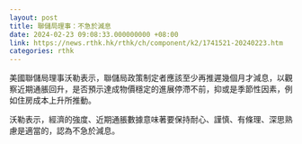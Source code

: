 ```yaml
---
layout: post
title: 聯儲局理事：不急於減息
date: 2024-02-23 09:08:33.000000000 +08:00
link: https://news.rthk.hk/rthk/ch/component/k2/1741521-20240223.htm
categories: rthk
---
```


美國聯儲局理事沃勒表示，聯儲局政策制定者應該至少再推遲幾個月才減息，以觀察近期通脹回升，是否預示達成物價穩定的進展停滯不前，抑或是季節性因素，例如住房成本上升所推動。

沃勒表示，經濟的強度、近期通脹數據意味著要保持耐心、謹慎、有條理、深思熟慮是適當的，認為不急於減息。
